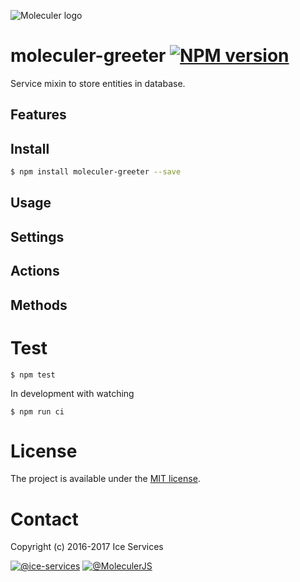 ![Moleculer logo](http://moleculer.services/images/banner.png)

# moleculer-greeter [![NPM version](https://img.shields.io/npm/v/moleculer-greeter.svg)](https://www.npmjs.com/package/moleculer-greeter)

Service mixin to store entities in database.

## Features

## Install

```bash
$ npm install moleculer-greeter --save
```

## Usage

<!-- AUTO-CONTENT-START:USAGE -->
<!-- AUTO-CONTENT-END:USAGE -->

<!-- AUTO-CONTENT-TEMPLATE:USAGE
{{#each examples}}
{{{this}}}
{{/each}}
-->

## Settings

<!-- AUTO-CONTENT-START:SETTINGS -->
<!-- AUTO-CONTENT-END:SETTINGS -->

<!-- AUTO-CONTENT-TEMPLATE:SETTINGS
| Property | Type | Default | Description |
| -------- | ---- | ------- | ----------- |
{{#each this}}
| `{{name}}` | {{type}} | {{defaultValue}} | {{description}} |
{{/each}}
-->

## Actions

<!-- AUTO-CONTENT-START:ACTIONS -->
<!-- AUTO-CONTENT-END:ACTIONS -->

<!-- AUTO-CONTENT-TEMPLATE:ACTIONS
{{#each this}}
### `{{name}}` {{#each badges}}{{this}} {{/each}}
{{#since}}
_<sup>Since: {{this}}</sup>_
{{/since}}

{{description}}

#### Parameters
| Property | Type | Default | Description |
| -------- | ---- | ------- | ----------- |
{{#each params}}
| `{{name}}` | {{type}} | {{defaultValue}} | {{description}} |
{{/each}}

{{#returns}}
#### Results
**Type:** {{type}}

{{description}}
{{/returns}}

#### Examples
{{#each examples}}
{{this}}
{{/each}}

{{/each}}
-->

## Methods

<!-- AUTO-CONTENT-START:METHODS -->
<!-- AUTO-CONTENT-END:METHODS -->

<!-- AUTO-CONTENT-TEMPLATE:METHODS
{{#each this}}
### `{{name}}` {{#each badges}}{{this}} {{/each}}
{{#since}}
_<sup>Since: {{this}}</sup>_
{{/since}}

{{description}}

#### Parameters
| Property | Type | Default | Description |
| -------- | ---- | ------- | ----------- |
{{#each params}}
| `{{name}}` | {{type}} | {{defaultValue}} | {{description}} |
{{/each}}

{{#returns}}
#### Results
**Type:** {{type}}

{{description}}
{{/returns}}

#### Examples
{{#each examples}}
{{this}}
{{/each}}

{{/each}}
-->

# Test
```
$ npm test
```

In development with watching

```
$ npm run ci
```

# License
The project is available under the [MIT license](https://tldrlegal.com/license/mit-license).

# Contact
Copyright (c) 2016-2017 Ice Services

[![@ice-services](https://img.shields.io/badge/github-ice--services-green.svg)](https://github.com/ice-services) [![@MoleculerJS](https://img.shields.io/badge/twitter-MoleculerJS-blue.svg)](https://twitter.com/MoleculerJS)
